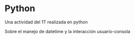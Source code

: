 # Python
Una actividad del 1T realizada en python

Sobre el manejo de datetime y la interacción usuario-consola
